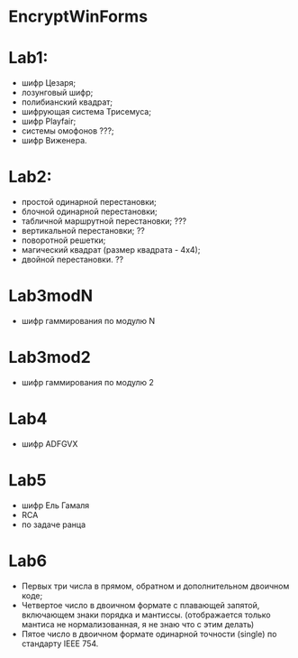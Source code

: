 # EncryptWinForms
# Lab1:
- шифр Цезаря;
- лозунговый шифр;
- полибианский квадрат;
- шифрующая система Трисемуса;
- шифр Playfair;
- системы омофонов ???;
- шифр Виженера.

# Lab2:
- простой одинарной перестановки; 
- блочной одинарной перестановки; 
- табличной маршрутной перестановки; ???
- вертикальной перестановки; ??
- поворотной решетки; 
- магический квадрат (размер квадрата - 4х4); 
- двойной перестановки.  ??

# Lab3modN
- шифр гаммирования по модулю N
# Lab3mod2
- шифр гаммирования по модулю 2

# Lab4
- шифр ADFGVX

# Lab5
- шифр Ель Гамаля
- RCA
- по задаче ранца

# Lab6
- Первых три числа в прямом, обратном и дополнительном двоичном коде;
- Четвертое число в двоичном формате с плавающей запятой, включающем знаки порядка и мантиссы. 
(отображается только мантиса не нормализованная, я не знаю что с этим делать)
- Пятое число в двоичном формате одинарной точности (single) по стандарту IEEE 754.
